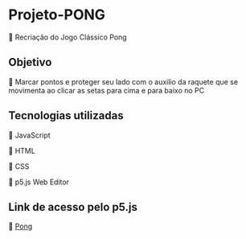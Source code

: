 # Projeto-PONG
:round_pushpin: Recriação do Jogo Clássico Pong

## Objetivo
:tennis: Marcar pontos e proteger seu lado com o auxilio da raquete que se movimenta ao clicar as setas para cima e para baixo no PC

## Tecnologias utilizadas
:pushpin: JavaScript

:pushpin: HTML

:pushpin: CSS

:pushpin: p5.js Web Editor

## Link de acesso pelo p5.js

:paperclip: [Pong](https://editor.p5js.org/mariaeugenia907/sketches/AJpshAPxW)
